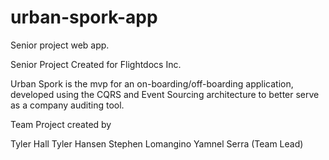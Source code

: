 # urban-spork-app
Senior project web app.

Senior Project Created for Flightdocs Inc.

Urban Spork is the mvp for an on-boarding/off-boarding application, 
developed using the CQRS and Event Sourcing architecture to better 
serve as a company auditing tool. 

Team Project created by

Tyler Hall
Tyler Hansen
Stephen Lomangino
Yamnel Serra (Team Lead)

